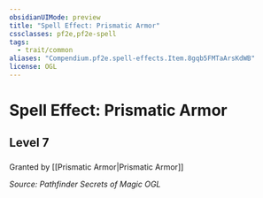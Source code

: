 ```yaml
---
obsidianUIMode: preview
title: "Spell Effect: Prismatic Armor"
cssclasses: pf2e,pf2e-spell
tags:
  - trait/common
aliases: "Compendium.pf2e.spell-effects.Item.8gqb5FMTaArsKdWB"
license: OGL
---
```

# Spell Effect: Prismatic Armor
## Level 7
### 






Granted by [[Prismatic Armor|Prismatic Armor]]

*Source: Pathfinder Secrets of Magic*
*OGL*